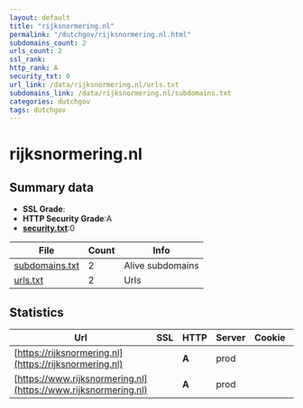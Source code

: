 ```yaml
---
layout: default
title: "rijksnormering.nl"
permalink: "/dutchgov/rijksnormering.nl.html"
subdomains_count: 2
urls_count: 2
ssl_rank: 
http_rank: A
security_txt: 0
url_link: /data/rijksnormering.nl/urls.txt
subdomains_link: /data/rijksnormering.nl/subdomains.txt
categories: dutchgov
tags: dutchgov
---
```



# rijksnormering.nl
## Summary data


 - **SSL Grade**:
 - **HTTP Security Grade**:A
 - **[security.txt](https://www.digitaleoverheid.nl/nieuws/standaard-security-txt-nu-verplicht-voor-overheid/)**:0


| File       | Count | Info |
|------------|-------|------|
|[subdomains.txt](/DutchGovScope/data/rijksnormering.nl/subdomains.txt)|2|Alive subdomains|
|[urls.txt](/DutchGovScope/data/rijksnormering.nl/urls.txt)|2|Urls|


## Statistics


| Url | SSL | HTTP | Server | Cookie | HSTS | CORS | CTO | CSP | XFO | XXP | RP |FP| Tech |Title |
|--------|-------|-------|------|------|------|------|------|------|------|------|------|------|------|------|
|[https://rijksnormering.nl](https://rijksnormering.nl)| | **A**|prod| |:white_check_mark: | | | | :white_check_mark: | :white_check_mark: | :white_check_mark: | |HSTS||
|[https://www.rijksnormering.nl](https://www.rijksnormering.nl)| | **A**|prod| |:white_check_mark: | | | | :white_check_mark: | :white_check_mark: | :white_check_mark: | |HSTS||


